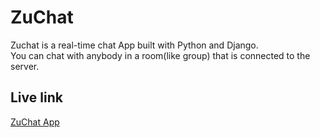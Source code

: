 # ZuChat
Zuchat is a real-time chat App built with Python and Django.<br>
You can chat with anybody in a room(like group) that is connected to the server.

## Live link
<a target="_blank" href="https://myzuchatapp.herokuapp.com/">ZuChat App </a>
